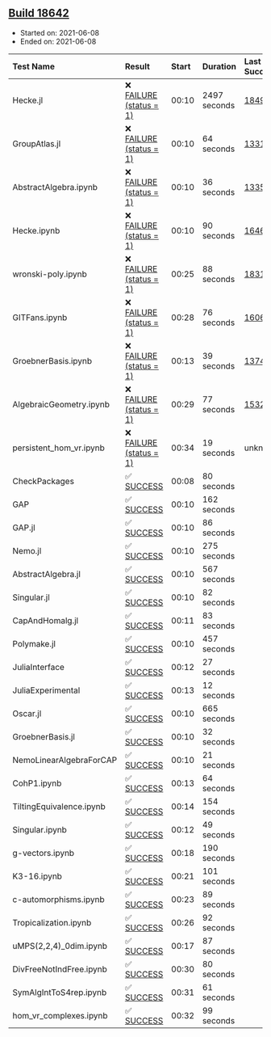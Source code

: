 ## [Build 18642](https://oscarci.mathematik.uni-kl.de/job/oscar/18642/)

* Started on: 2021-06-08
* Ended on: 2021-06-08

| Test Name    | Result | Start | Duration | Last Success | First Failure |
|:-------------|:-------|:------|:---------|:-------------|:--------------|
| Hecke.jl | ❌ [FAILURE (status = 1)](https://oscarci.mathematik.uni-kl.de/job/oscar/18642/artifact/logs/build-18642/Hecke.jl.log) | 00:10 | 2497 seconds | [18490](https://oscarci.mathematik.uni-kl.de/job/oscar/18490/) | [18491](https://oscarci.mathematik.uni-kl.de/job/oscar/18491/) |
| GroupAtlas.jl | ❌ [FAILURE (status = 1)](https://oscarci.mathematik.uni-kl.de/job/oscar/18642/artifact/logs/build-18642/GroupAtlas.jl.log) | 00:10 | 64 seconds | [13311](https://oscarci.mathematik.uni-kl.de/job/oscar/13311/) | [13312](https://oscarci.mathematik.uni-kl.de/job/oscar/13312/) |
| AbstractAlgebra.ipynb | ❌ [FAILURE (status = 1)](https://oscarci.mathematik.uni-kl.de/job/oscar/18642/artifact/logs/build-18642/AbstractAlgebra.ipynb.log) | 00:10 | 36 seconds | [13355](https://oscarci.mathematik.uni-kl.de/job/oscar/13355/) | [13356](https://oscarci.mathematik.uni-kl.de/job/oscar/13356/) |
| Hecke.ipynb | ❌ [FAILURE (status = 1)](https://oscarci.mathematik.uni-kl.de/job/oscar/18642/artifact/logs/build-18642/Hecke.ipynb.log) | 00:10 | 90 seconds | [16463](https://oscarci.mathematik.uni-kl.de/job/oscar/16463/) | [16464](https://oscarci.mathematik.uni-kl.de/job/oscar/16464/) |
| wronski-poly.ipynb | ❌ [FAILURE (status = 1)](https://oscarci.mathematik.uni-kl.de/job/oscar/18642/artifact/logs/build-18642/wronski-poly.ipynb.log) | 00:25 | 88 seconds | [18314](https://oscarci.mathematik.uni-kl.de/job/oscar/18314/) | [18315](https://oscarci.mathematik.uni-kl.de/job/oscar/18315/) |
| GITFans.ipynb | ❌ [FAILURE (status = 1)](https://oscarci.mathematik.uni-kl.de/job/oscar/18642/artifact/logs/build-18642/GITFans.ipynb.log) | 00:28 | 76 seconds | [16068](https://oscarci.mathematik.uni-kl.de/job/oscar/16068/) | [16069](https://oscarci.mathematik.uni-kl.de/job/oscar/16069/) |
| GroebnerBasis.ipynb | ❌ [FAILURE (status = 1)](https://oscarci.mathematik.uni-kl.de/job/oscar/18642/artifact/logs/build-18642/GroebnerBasis.ipynb.log) | 00:13 | 39 seconds | [13748](https://oscarci.mathematik.uni-kl.de/job/oscar/13748/) | [13749](https://oscarci.mathematik.uni-kl.de/job/oscar/13749/) |
| AlgebraicGeometry.ipynb | ❌ [FAILURE (status = 1)](https://oscarci.mathematik.uni-kl.de/job/oscar/18642/artifact/logs/build-18642/AlgebraicGeometry.ipynb.log) | 00:29 | 77 seconds | [15322](https://oscarci.mathematik.uni-kl.de/job/oscar/15322/) | [15323](https://oscarci.mathematik.uni-kl.de/job/oscar/15323/) |
| persistent_hom_vr.ipynb | ❌ [FAILURE (status = 1)](https://oscarci.mathematik.uni-kl.de/job/oscar/18642/artifact/logs/build-18642/persistent_hom_vr.ipynb.log) | 00:34 | 19 seconds | unknown | unknown |
| CheckPackages | ✅ [SUCCESS](https://oscarci.mathematik.uni-kl.de/job/oscar/18642/artifact/logs/build-18642/CheckPackages.log) | 00:08 | 80 seconds |  |  |
| GAP | ✅ [SUCCESS](https://oscarci.mathematik.uni-kl.de/job/oscar/18642/artifact/logs/build-18642/GAP.log) | 00:10 | 162 seconds |  |  |
| GAP.jl | ✅ [SUCCESS](https://oscarci.mathematik.uni-kl.de/job/oscar/18642/artifact/logs/build-18642/GAP.jl.log) | 00:10 | 86 seconds |  |  |
| Nemo.jl | ✅ [SUCCESS](https://oscarci.mathematik.uni-kl.de/job/oscar/18642/artifact/logs/build-18642/Nemo.jl.log) | 00:10 | 275 seconds |  |  |
| AbstractAlgebra.jl | ✅ [SUCCESS](https://oscarci.mathematik.uni-kl.de/job/oscar/18642/artifact/logs/build-18642/AbstractAlgebra.jl.log) | 00:10 | 567 seconds |  |  |
| Singular.jl | ✅ [SUCCESS](https://oscarci.mathematik.uni-kl.de/job/oscar/18642/artifact/logs/build-18642/Singular.jl.log) | 00:10 | 82 seconds |  |  |
| CapAndHomalg.jl | ✅ [SUCCESS](https://oscarci.mathematik.uni-kl.de/job/oscar/18642/artifact/logs/build-18642/CapAndHomalg.jl.log) | 00:11 | 83 seconds |  |  |
| Polymake.jl | ✅ [SUCCESS](https://oscarci.mathematik.uni-kl.de/job/oscar/18642/artifact/logs/build-18642/Polymake.jl.log) | 00:10 | 457 seconds |  |  |
| JuliaInterface | ✅ [SUCCESS](https://oscarci.mathematik.uni-kl.de/job/oscar/18642/artifact/logs/build-18642/JuliaInterface.log) | 00:12 | 27 seconds |  |  |
| JuliaExperimental | ✅ [SUCCESS](https://oscarci.mathematik.uni-kl.de/job/oscar/18642/artifact/logs/build-18642/JuliaExperimental.log) | 00:13 | 12 seconds |  |  |
| Oscar.jl | ✅ [SUCCESS](https://oscarci.mathematik.uni-kl.de/job/oscar/18642/artifact/logs/build-18642/Oscar.jl.log) | 00:10 | 665 seconds |  |  |
| GroebnerBasis.jl | ✅ [SUCCESS](https://oscarci.mathematik.uni-kl.de/job/oscar/18642/artifact/logs/build-18642/GroebnerBasis.jl.log) | 00:10 | 32 seconds |  |  |
| NemoLinearAlgebraForCAP | ✅ [SUCCESS](https://oscarci.mathematik.uni-kl.de/job/oscar/18642/artifact/logs/build-18642/NemoLinearAlgebraForCAP.log) | 00:10 | 21 seconds |  |  |
| CohP1.ipynb | ✅ [SUCCESS](https://oscarci.mathematik.uni-kl.de/job/oscar/18642/artifact/logs/build-18642/CohP1.ipynb.log) | 00:13 | 64 seconds |  |  |
| TiltingEquivalence.ipynb | ✅ [SUCCESS](https://oscarci.mathematik.uni-kl.de/job/oscar/18642/artifact/logs/build-18642/TiltingEquivalence.ipynb.log) | 00:14 | 154 seconds |  |  |
| Singular.ipynb | ✅ [SUCCESS](https://oscarci.mathematik.uni-kl.de/job/oscar/18642/artifact/logs/build-18642/Singular.ipynb.log) | 00:12 | 49 seconds |  |  |
| g-vectors.ipynb | ✅ [SUCCESS](https://oscarci.mathematik.uni-kl.de/job/oscar/18642/artifact/logs/build-18642/g-vectors.ipynb.log) | 00:18 | 190 seconds |  |  |
| K3-16.ipynb | ✅ [SUCCESS](https://oscarci.mathematik.uni-kl.de/job/oscar/18642/artifact/logs/build-18642/K3-16.ipynb.log) | 00:21 | 101 seconds |  |  |
| c-automorphisms.ipynb | ✅ [SUCCESS](https://oscarci.mathematik.uni-kl.de/job/oscar/18642/artifact/logs/build-18642/c-automorphisms.ipynb.log) | 00:23 | 89 seconds |  |  |
| Tropicalization.ipynb | ✅ [SUCCESS](https://oscarci.mathematik.uni-kl.de/job/oscar/18642/artifact/logs/build-18642/Tropicalization.ipynb.log) | 00:26 | 92 seconds |  |  |
| uMPS(2,2,4)_0dim.ipynb | ✅ [SUCCESS](https://oscarci.mathematik.uni-kl.de/job/oscar/18642/artifact/logs/build-18642/uMPS-2-2-4-_0dim.ipynb.log) | 00:17 | 87 seconds |  |  |
| DivFreeNotIndFree.ipynb | ✅ [SUCCESS](https://oscarci.mathematik.uni-kl.de/job/oscar/18642/artifact/logs/build-18642/DivFreeNotIndFree.ipynb.log) | 00:30 | 80 seconds |  |  |
| SymAlgIntToS4rep.ipynb | ✅ [SUCCESS](https://oscarci.mathematik.uni-kl.de/job/oscar/18642/artifact/logs/build-18642/SymAlgIntToS4rep.ipynb.log) | 00:31 | 61 seconds |  |  |
| hom_vr_complexes.ipynb | ✅ [SUCCESS](https://oscarci.mathematik.uni-kl.de/job/oscar/18642/artifact/logs/build-18642/hom_vr_complexes.ipynb.log) | 00:32 | 99 seconds |  |  |
